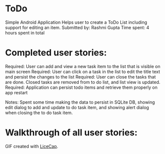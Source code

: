 
# ToDo
Simple Android Application
Helps user to create a ToDo List including support for editing an item.
Submitted by: Rashmi Gupta
Time spent: 4 hours spent in total

# Completed user stories:

 Required: User can add and view a new task item to the list that is visible on main screen
 Required: User can click on a task in the list to edit the title text and persist the changes to the list
 Required: User can close the tasks that are done.  Closed tasks are removed from to do list, and list view is updated.
 Required: Application can persist todo items and retrieve them properly on app restart

 Notes: Spent some time making the data to persist in SQLite DB, showing edit dialog to add and update to do task item, and showing alert dialog when closing the to do task item.
 
 # Walkthrough of all user stories:
 <blockquote class="imgur-embed-pub" lang="en" data-id="a/IkZAN"><a href="//imgur.com/IkZAN"></a></blockquote><script async src="//s.imgur.com/min/embed.js" charset="utf-8"></script>

  GIF created with [LiceCap](http://www.cockos.com/licecap/).
